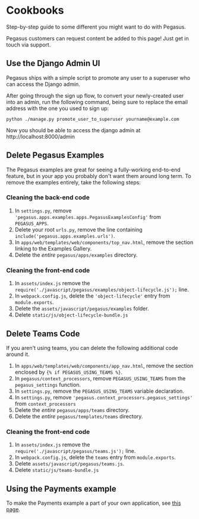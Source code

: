 # Cookbooks

Step-by-step guide to some different you might want to do with Pegasus.

Pegasus customers can request content be added to this page! Just get in touch via support.

## Use the Django Admin UI

Pegasus ships with a simple script to promote any user to a superuser who can access
the Django admin.

After going through the sign up flow, to convert your newly-created user into an admin, 
run the following command, being sure to replace the email address with the one you used to sign up:

```
python ./manage.py promote_user_to_superuser yourname@example.com
``` 

Now you should be able to access the django admin at http://localhost:8000/admin

## Delete Pegasus Examples

The Pegasus examples are great for seeing a fully-working end-to-end feature,
but in your app you probably don't want them around long term. To remove the examples entirely, 
take the following steps:

### Cleaning the back-end code

1. In `settings.py`, remove `'pegasus.apps.examples.apps.PegasusExamplesConfig'` from `PEGASUS_APPS`.
1. Delete your root `urls.py`, remove the line containing `include('pegasus.apps.examples.urls')`.
1. In `apps/web/templates/web/components/top_nav.html`, remove the section linking to the Examples Gallery.
1. Delete the *entire* `pegasus/apps/examples` directory.

### Cleaning the front-end code

1. In `assets/index.js` remove the `require('./javascript/pegasus/examples/object-lifecycle.js');` line.
1. In `webpack.config.js`, delete the `'object-lifecycle'` entry from `module.exports`.
1. Delete the `assets/javascript/pegasus/examples` folder.
1. Delete `static/js/object-lifecycle-bundle.js`


## Delete Teams Code

If you aren't using teams, you can delete the following additional code around it.

1. In `apps/web/templates/web/components/app_nav.html`, remove the section enclosed by `{% if PEGASUS_USING_TEAMS %}`.
1. In `pegasus/context_processors`, remove `PEGASUS_USING_TEAMS` from the `pegasus_settings` function.
1. In `settings.py`, remove the `PEGASUS_USING_TEAMS` variable declaration.
1. In `settings.py`, remove `'pegasus.context_processors.pegasus_settings'` from `context_processors`
1. Delete the *entire* `pegasus/apps/teams` directory.
1. Delete the *entire* `pegasus/templates/teams` directory.

### Cleaning the front-end code

1. In `assets/index.js` remove the `require('./javascript/pegasus/teams.js');` line.
1. In `webpack.config.js`, delete the `teams` entry from `module.exports`.
1. Delete `assets/javascript/pegasus/teams.js`.
1. Delete `static/js/teams-bundle.js`


## Using the Payments example

To make the Payments example a part of your own application, see [this page](payments.md).
